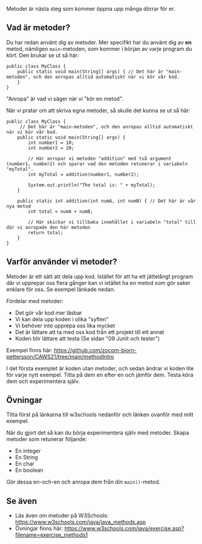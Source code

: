 Metoder är nästa steg som kommer öppna upp många dörrar för er.

## Vad är metoder?

Du har redan använt dig av metoder. Mer specifikt har du använt dig av **en** metod, nämligen `main`-metoden, som kommer i början av varje program du kört. Den brukar se ut så här:

    public class MyClass {
        public static void main(String[] args) { // Det här är "main-metoden", och den anropas alltid automatiskt när vi kör vår kod.
        }
    }

"Anropa" är vad vi säger när vi "kör en metod".

När vi pratar om att skriva egna metoder, så skulle det kunna se ut så här:

    public class MyClass {
         // Det här är "main-metoden", och den anropas alltid automatiskt när vi kör vår kod.
        public static void main(String[] args) {
            int number1 = 10;
            int number2 = 20;
            
            // Här anropar vi metoden "addition" med två argument (number1, number2) och sparar vad den metoden retunerar i variabeln "myTotal".
            int myTotal = addition(number1, number2);
            
            System.out.println("The total is: " + myTotal);
        }

        public static int addition(int numA, int numB) { // Det här är vår nya metod
            int total = numA + numB;
            
            // Här skickar vi tillbaka innehållet i variabeln "total" till där vi anropade den här metoden
            return total;
        }
    }

## Varför använder vi metoder?

Metoder är ett sätt att dela upp kod. Istället för att ha ett jättelångt program där vi upprepar oss flera gånger kan vi istället ha en metod som gör saker enklare för oss. Se exempel länkade nedan.

Fördelar med metoder:

* Det gör vår kod mer läsbar
* Vi kan dela upp koden i olika "syften"
* Vi behöver inte upprepa oss lika mycket
* Det är lättare att ta med oss kod från ett projekt till ett annat
* Koden blir lättare att testa (Se sidan "09 Junit och tester")

Exempel finns här: https://github.com/zocom-bjorn-pettersson/CAWS21/tree/main/methodIntro

I det första exemplet är koden utan metoder, och sedan ändrar vi koden lite för varje nytt exempel. Titta på dem en efter en och jämför dem. Testa köra dem och experimentera själv.

## Övningar

Titta först på länkarna till w3schools nedanför och länken ovanför med mitt exempel.

När du gjort det så kan du börja experimentera själv med metoder. Skapa metoder som retunerar följande:

* En integer
* En String
* En char
* En boolean

Gör dessa en-och-en och anropa dem från din `main()`-metod.

## Se även

* Läs även om metoder på W3Schools: https://www.w3schools.com/java/java_methods.asp
* Övningar finns här: https://www.w3schools.com/java/exercise.asp?filename=exercise_methods1